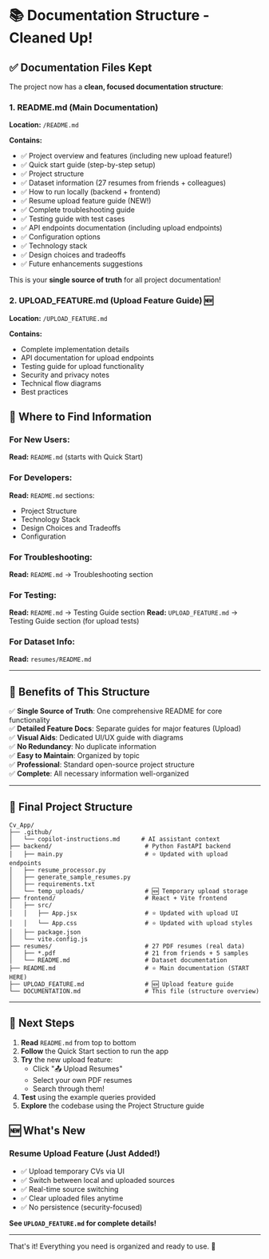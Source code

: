 # 📚 Documentation Structure - Cleaned Up!

## ✅ Documentation Files Kept

The project now has a **clean, focused documentation structure**:

### 1. **README.md** (Main Documentation)
**Location:** `/README.md`

**Contains:**
- ✅ Project overview and features (including new upload feature!)
- ✅ Quick start guide (step-by-step setup)
- ✅ Project structure
- ✅ Dataset information (27 resumes from friends + colleagues)
- ✅ How to run locally (backend + frontend)
- ✅ Resume upload feature guide (NEW!)
- ✅ Complete troubleshooting guide
- ✅ Testing guide with test cases
- ✅ API endpoints documentation (including upload endpoints)
- ✅ Configuration options
- ✅ Technology stack
- ✅ Design choices and tradeoffs
- ✅ Future enhancements suggestions

This is your **single source of truth** for all project documentation!

### 2. **UPLOAD_FEATURE.md** (Upload Feature Guide) 🆕
**Location:** `/UPLOAD_FEATURE.md`

**Contains:**
- Complete implementation details
- API documentation for upload endpoints
- Testing guide for upload functionality
- Security and privacy notes
- Technical flow diagrams
- Best practices



## 📖 Where to Find Information

### For New Users:
**Read:** `README.md` (starts with Quick Start)

### For Developers:
**Read:** `README.md` sections:
- Project Structure
- Technology Stack
- Design Choices and Tradeoffs
- Configuration

### For Troubleshooting:
**Read:** `README.md` → Troubleshooting section

### For Testing:
**Read:** `README.md` → Testing Guide section
**Read:** `UPLOAD_FEATURE.md` → Testing Guide section (for upload tests)

### For Dataset Info:
**Read:** `resumes/README.md`

---

## 🎯 Benefits of This Structure

✅ **Single Source of Truth**: One comprehensive README for core functionality  
✅ **Detailed Feature Docs**: Separate guides for major features (Upload)  
✅ **Visual Aids**: Dedicated UI/UX guide with diagrams  
✅ **No Redundancy**: No duplicate information  
✅ **Easy to Maintain**: Organized by topic  
✅ **Professional**: Standard open-source project structure  
✅ **Complete**: All necessary information well-organized  

---

## 📁 Final Project Structure

```
Cv_App/
├── .github/
│   └── copilot-instructions.md      # AI assistant context
├── backend/                          # Python FastAPI backend
│   ├── main.py                       # ⭐ Updated with upload endpoints
│   ├── resume_processor.py
│   ├── generate_sample_resumes.py
│   ├── requirements.txt
│   └── temp_uploads/                 # 🆕 Temporary upload storage
├── frontend/                         # React + Vite frontend
│   ├── src/
│   │   ├── App.jsx                   # ⭐ Updated with upload UI
│   │   └── App.css                   # ⭐ Updated with upload styles
│   ├── package.json
│   └── vite.config.js
├── resumes/                          # 27 PDF resumes (real data)
│   ├── *.pdf                         # 21 from friends + 5 samples
│   └── README.md                     # Dataset documentation
├── README.md                         # ⭐ Main documentation (START HERE)
├── UPLOAD_FEATURE.md                 # 🆕 Upload feature guide
└── DOCUMENTATION.md                  # This file (structure overview)
```

---

## 🚀 Next Steps

1. **Read** `README.md` from top to bottom
2. **Follow** the Quick Start section to run the app
3. **Try** the new upload feature:
   - Click "📤 Upload Resumes"
   - Select your own PDF resumes
   - Search through them!
4. **Test** using the example queries provided
5. **Explore** the codebase using the Project Structure guide

## 🆕 What's New

### Resume Upload Feature (Just Added!)
- ✅ Upload temporary CVs via UI
- ✅ Switch between local and uploaded sources
- ✅ Real-time source switching
- ✅ Clear uploaded files anytime
- ✅ No persistence (security-focused)

**See `UPLOAD_FEATURE.md` for complete details!**

---

That's it! Everything you need is organized and ready to use. 📖
